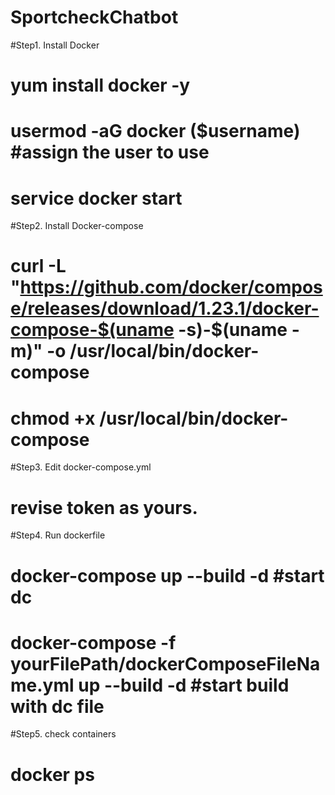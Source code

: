 # SportcheckChatbot
#Step1. Install Docker 
#       yum install docker -y 
#	   usermod -aG docker ($username) #assign the user to use
#	   service docker start 
#Step2. Install Docker-compose 
#       curl -L "https://github.com/docker/compose/releases/download/1.23.1/docker-compose-$(uname -s)-$(uname -m)" -o /usr/local/bin/docker-compose 
#	   chmod +x /usr/local/bin/docker-compose 
#Step3. Edit docker-compose.yml
#        revise token as yours.
#Step4. Run dockerfile
#        docker-compose up --build -d #start dc
#        docker-compose -f yourFilePath/dockerComposeFileName.yml up --build -d #start build with dc file
#Step5. check containers
#        docker ps
#	   
